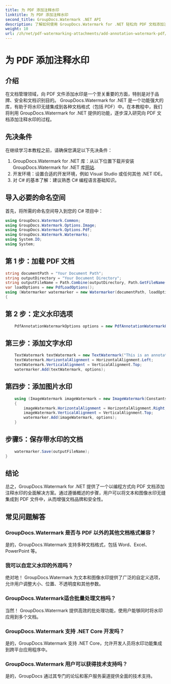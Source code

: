 ```yaml
---
title: 为 PDF 添加注释水印
linktitle: 为 PDF 添加注释水印
second_title: GroupDocs.Watermark .NET API
description: 了解如何使用 GroupDocs.Watermark for .NET 轻松向 PDF 文档添加注释水印。轻松增强文档品牌和安全性。
weight: 10
url: /zh/net/pdf-watermarking-attachments/add-annotation-watermark-pdf/
---
```


# 为 PDF 添加注释水印

## 介绍
在文档管理领域，向 PDF 文件添加水印是一个至关重要的方面，特别是对于品牌、安全和文档识别目的。 GroupDocs.Watermark for .NET 是一个功能强大的库，有助于将水印无缝集成到各种文档格式（包括 PDF）中。在本教程中，我们将利用 GroupDocs.Watermark for .NET 提供的功能，逐步深入研究向 PDF 文档添加注释水印的过程。
## 先决条件
在继续学习本教程之前，请确保您满足以下先决条件：
1.  GroupDocs.Watermark for .NET 库：从以下位置下载并安装 GroupDocs.Watermark for .NET 库[网站](https://releases.groupdocs.com/Watermark/net/).
2. 开发环境：设置合适的开发环境，例如 Visual Studio 或任何其他 .NET IDE。
3. 对 C# 的基本了解：建议熟悉 C# 编程语言基础知识。

## 导入必要的命名空间
首先，将所需的命名空间导入到您的 C# 项目中：
```csharp
using GroupDocs.Watermark.Common;
using GroupDocs.Watermark.Options.Image;
using GroupDocs.Watermark.Options.Pdf;
using GroupDocs.Watermark.Watermarks;
using System.IO;
using System;
```
## 第 1 步：加载 PDF 文档
```csharp
string documentPath = "Your Document Path";
string outputDirectory = "Your Document Directory";
string outputFileName = Path.Combine(outputDirectory, Path.GetFileName(documentPath));
var loadOptions = new PdfLoadOptions();
using (Watermarker watermarker = new Watermarker(documentPath, loadOptions))
{
```
## 第 2 步：定义水印选项
```csharp
	PdfAnnotationWatermarkOptions options = new PdfAnnotationWatermarkOptions();
```
## 第三步：添加文字水印
```csharp
	TextWatermark textWatermark = new TextWatermark("This is an annotation watermark", new Font("Arial", 8));
	textWatermark.HorizontalAlignment = HorizontalAlignment.Left;
	textWatermark.VerticalAlignment = VerticalAlignment.Top;
	watermarker.Add(textWatermark, options);
```
## 第四步：添加图片水印
```csharp
	using (ImageWatermark imageWatermark = new ImageWatermark(Constants.ProtectJpg))
	{
		imageWatermark.HorizontalAlignment = HorizontalAlignment.Right;
		imageWatermark.VerticalAlignment = VerticalAlignment.Top;
		watermarker.Add(imageWatermark, options);
	}
```
## 步骤5：保存带水印的文档
```csharp
	watermarker.Save(outputFileName);
}
```

## 结论
总之，GroupDocs.Watermark for .NET 提供了一个以编程方式向 PDF 文档添加注释水印的全面解决方案。通过遵循概述的步骤，用户可以将文本和图像水印无缝集成到 PDF 文件中，从而增强文档品牌和安全性。
## 常见问题解答
### GroupDocs.Watermark 是否与 PDF 以外的其他文档格式兼容？
是的，GroupDocs.Watermark 支持多种文档格式，包括 Word、Excel、PowerPoint 等。
### 我可以自定义水印的外观吗？
绝对地！ GroupDocs.Watermark 为文本和图像水印提供了广泛的自定义选项，允许用户调整大小、位置、不透明度和其他参数。
### GroupDocs.Watermark适合批量处理文档吗？
当然！ GroupDocs.Watermark 提供高效的批处理功能，使用户能够同时将水印应用到多个文档。
### GroupDocs.Watermark 支持 .NET Core 开发吗？
是的，GroupDocs.Watermark 支持 .NET Core，允许开发人员将水印功能集成到跨平台应用程序中。
### GroupDocs.Watermark 用户可以获得技术支持吗？
是的，GroupDocs 通过其专门的论坛和客户服务渠道提供全面的技术支持。